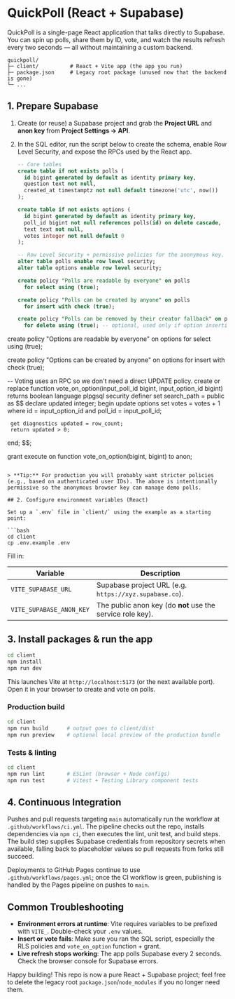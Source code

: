 # QuickPoll (React + Supabase)

QuickPoll is a single-page React application that talks directly to Supabase. You can spin up polls, share them by ID, vote, and watch the results refresh every two seconds — all without maintaining a custom backend.

```
quickpoll/
├─ client/          # React + Vite app (the app you run)
├─ package.json     # Legacy root package (unused now that the backend is gone)
└─ ...
```

## 1. Prepare Supabase

1. Create (or reuse) a Supabase project and grab the **Project URL** and **anon key** from **Project Settings → API**.
2. In the SQL editor, run the script below to create the schema, enable Row Level Security, and expose the RPCs used by the React app.

   ```sql
   -- Core tables
   create table if not exists polls (
     id bigint generated by default as identity primary key,
     question text not null,
     created_at timestamptz not null default timezone('utc', now())
   );

   create table if not exists options (
     id bigint generated by default as identity primary key,
     poll_id bigint not null references polls(id) on delete cascade,
     text text not null,
     votes integer not null default 0
   );

   -- Row Level Security + permissive policies for the anonymous key.
   alter table polls enable row level security;
   alter table options enable row level security;

   create policy "Polls are readable by everyone" on polls
     for select using (true);

   create policy "Polls can be created by anyone" on polls
     for insert with check (true);

   create policy "Polls can be removed by their creator fallback" on polls
     for delete using (true); -- optional, used only if option insertion fails

  create policy "Options are readable by everyone" on options
     for select using (true);

   create policy "Options can be created by anyone" on options
     for insert with check (true);

   -- Voting uses an RPC so we don't need a direct UPDATE policy.
   create or replace function vote_on_option(input_poll_id bigint, input_option_id bigint)
   returns boolean
   language plpgsql
   security definer
   set search_path = public
   as $$
   declare
     updated integer;
   begin
     update options
     set votes = votes + 1
     where id = input_option_id and poll_id = input_poll_id;

     get diagnostics updated = row_count;
     return updated > 0;
   end;
   $$;

   grant execute on function vote_on_option(bigint, bigint) to anon;
   ```

   > **Tip:** For production you will probably want stricter policies (e.g., based on authenticated user IDs). The above is intentionally permissive so the anonymous browser key can manage demo polls.

## 2. Configure environment variables (React)

Set up a `.env` file in `client/` using the example as a starting point:

```bash
cd client
cp .env.example .env
```

Fill in:

| Variable                  | Description                                               |
| ------------------------ | --------------------------------------------------------- |
| `VITE_SUPABASE_URL`      | Supabase project URL (e.g. `https://xyz.supabase.co`).    |
| `VITE_SUPABASE_ANON_KEY` | The public anon key (do **not** use the service role key). |

## 3. Install packages & run the app

```bash
cd client
npm install
npm run dev
```

This launches Vite at `http://localhost:5173` (or the next available port). Open it in your browser to create and vote on polls.

### Production build

```bash
cd client
npm run build      # output goes to client/dist
npm run preview    # optional local preview of the production bundle
```

### Tests & linting

```bash
cd client
npm run lint       # ESLint (browser + Node configs)
npm run test       # Vitest + Testing Library component tests
```

## 4. Continuous Integration

Pushes and pull requests targeting `main` automatically run the workflow at `.github/workflows/ci.yml`. The pipeline checks out the repo, installs dependencies via `npm ci`, then executes the lint, unit test, and build steps. The build step supplies Supabase credentials from repository secrets when available, falling back to placeholder values so pull requests from forks still succeed.

Deployments to GitHub Pages continue to use `.github/workflows/pages.yml`; once the CI workflow is green, publishing is handled by the Pages pipeline on pushes to `main`.

## Common Troubleshooting

- **Environment errors at runtime**: Vite requires variables to be prefixed with `VITE_`. Double-check your `.env` values.
- **Insert or vote fails**: Make sure you ran the SQL script, especially the RLS policies and `vote_on_option` function + grant.
- **Live refresh stops working**: The app polls Supabase every 2 seconds. Check the browser console for Supabase errors.

Happy building! This repo is now a pure React + Supabase project; feel free to delete the legacy root `package.json`/`node_modules` if you no longer need them.
